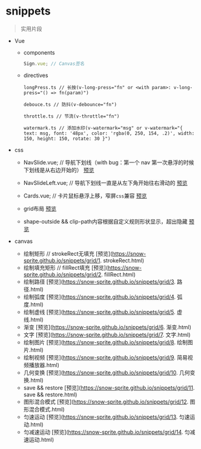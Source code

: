 # snippets

> 实用片段

- Vue

  - components
    ```javascript
    Sign.vue; // Canvas签名
    ```
  - directives
    ```
    longPress.ts // 长按(v-long-press="fn" or <with param>: v-long-press="() => fn(param)")
    ```
    ```
    debouce.ts // 防抖(v-debounce="fn")
    ```
    ```
    throttle.ts // 节流(v-throttle="fn")
    ```
    ```
    watermark.ts // 添加水印(v-watermark="msg" or v-watermark="{ text: msg, font: '48px', color: 'rgba(0, 250, 154, .2)', width: 150, height: 150, rotate: 30 }")
    ```

- css

  - NavSlide.vue; // 导航下划线（with bug：第一个 nav 第一次悬浮的时候下划线是从右边开始的）
  [预览](https://github.com/snow-sprite/snippets/raw/main/docs/demo/left-right.gif?raw=true)

  - NavSlideLeft.vue; // 导航下划线一直是从左下角开始往右滑动的
  [预览](https://github.com/snow-sprite/snippets/raw/main/docs/demo/left.gif?raw=true)

  - Cards.vue; // 卡片鼠标悬浮上移，窄屏`css`兼容
  [预览](https://github.com/snow-sprite/snippets/raw/main/docs/demo/cards.gif?raw=true)

  - grid布局
  [预览](https://snow-sprite.github.io/snippets/grid/grid.html)

  - shape-outside && clip-path内容根据自定义规则形状显示，超出隐藏
  [预览](https://snow-sprite.github.io/snippets/shape/shape-outside.html)

- canvas
  - 绘制矩形 // strokeRect无填充
  [预览](https://snow-sprite.github.io/snippets/grid/1. strokeRect.html)
  - 绘制填充矩形 // fillRect填充
  [预览](https://snow-sprite.github.io/snippets/grid/2. fillRect.html)
  - 绘制路径
  [预览](https://snow-sprite.github.io/snippets/grid/3. 路径.html)
  - 绘制弧度
  [预览](https://snow-sprite.github.io/snippets/grid/4. 弧度.html)
  - 绘制虚线
  [预览](https://snow-sprite.github.io/snippets/grid/5. 虚线.html)
  - 渐变
  [预览](https://snow-sprite.github.io/snippets/grid/6. 渐变.html)
  - 文字
  [预览](https://snow-sprite.github.io/snippets/grid/7. 文字.html)
  - 绘制图片
  [预览](https://snow-sprite.github.io/snippets/grid/8. 绘制图片.html)
  - 绘制视频
  [预览](https://snow-sprite.github.io/snippets/grid/9. 简易视频播放器.html)
  - 几何变换
  [预览](https://snow-sprite.github.io/snippets/grid/10. 几何变换.html)
  - save && restore
  [预览](https://snow-sprite.github.io/snippets/grid/11. save && restore.html)
  - 图形混合模式
  [预览](https://snow-sprite.github.io/snippets/grid/12. 图形混合模式.html)
  - 匀速运动
  [预览](https://snow-sprite.github.io/snippets/grid/13. 匀速运动.html)
  - 匀减速运动
  [预览](https://snow-sprite.github.io/snippets/grid/14. 匀减速运动.html)
